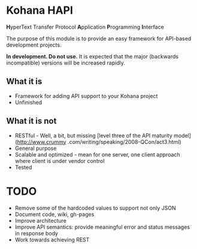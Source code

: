 # Kohana HAPI

**H**yperText Transfer Protocol **A**pplication **P**rogramming **I**nterface

The purpose of this module is to provide an easy framework for API-based development projects.

**In development. Do not use.** It is expected that the major (backwards incompatible) versions will be increased rapidly.

## What it is

* Framework for adding API support to your Kohana project
* Unfinished

## What it is not

* RESTful - Well, a bit, but missing [level three of the API maturity model](http://www.crummy
.com/writing/speaking/2008-QCon/act3.html)
* General purpose
* Scalable and optimized - mean for one server, one client approach where client is under vendor control
* Tested

# TODO

* Remove some of the hardcoded values to support not only JSON
* Document code, wiki, gh-pages
* Improve architecture
* Improve API semantics: provide meaningful error and status messages in response body
* Work towards achieving REST